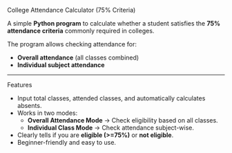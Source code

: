  College Attendance Calculator (75% Criteria)

A simple **Python program** to calculate whether a student satisfies the **75% attendance criteria** commonly required in colleges.  

The program allows checking attendance for:
-  **Overall attendance** (all classes combined)  
-  **Individual subject attendance**  

---

 Features
- Input total classes, attended classes, and automatically calculates absents.  
- Works in two modes:  
  - **Overall Attendance Mode** → Check eligibility based on all classes.  
  - **Individual Class Mode** → Check attendance subject-wise.  
- Clearly tells if you are **eligible (>=75%)** or **not eligible**.  
- Beginner-friendly and easy to use.  


